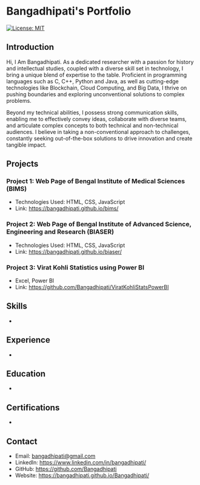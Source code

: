 # Bangadhipati's Portfolio

[![License: MIT](https://img.shields.io/badge/License-MIT-yellow.svg)](https://opensource.org/licenses/MIT)

## Introduction

Hi, I Am Bangadhipati. As a dedicated researcher with a passion for history and intellectual studies, coupled with a diverse skill set in technology, I bring a unique blend of expertise to the table. Proficient in programming languages such as C, C++, Python and Java, as well as cutting-edge technologies like Blockchain, Cloud Computing, and Big Data, I thrive on pushing boundaries and exploring unconventional solutions to complex problems.

Beyond my technical abilities, I possess strong communication skills, enabling me to effectively convey ideas, collaborate with diverse teams, and articulate complex concepts to both technical and non-technical audiences. I believe in taking a non-conventional approach to challenges, constantly seeking out-of-the-box solutions to drive innovation and create tangible impact.

## Projects

### Project 1: Web Page of Bengal Institute of Medical Sciences (BIMS)
- Technologies Used: HTML, CSS, JavaScript
- Link: https://bangadhipati.github.io/bims/

### Project 2: Web Page of Bengal Institute of Advanced Science, Engineering and Research (BIASER)
- Technologies Used: HTML, CSS, JavaScript
- Link: https://bangadhipati.github.io/biaser/

### Project 3: Virat Kohli Statistics using Power BI
- Excel, Power BI
- Link: https://github.com/Bangadhipati/ViratKohliStatsPowerBI

## Skills

- 

## Experience

-

## Education

- 

## Certifications

- 

## Contact

- Email: bangadhipati@gmail.com
- LinkedIn: https://www.linkedin.com/in/bangadhipati/
- GitHub: https://github.com/Bangadhipati
- Website: https://bangadhipati.github.io/Bangadhipati/
